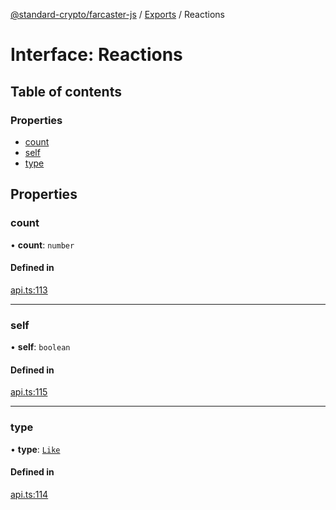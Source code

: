[@standard-crypto/farcaster-js](../README.md) / [Exports](../modules.md) / Reactions

# Interface: Reactions

## Table of contents

### Properties

- [count](Reactions.md#count)
- [self](Reactions.md#self)
- [type](Reactions.md#type)

## Properties

### count

• **count**: `number`

#### Defined in

[api.ts:113](https://github.com/standard-crypto/farcaster-js/blob/main/src/api.ts#L113)

___

### self

• **self**: `boolean`

#### Defined in

[api.ts:115](https://github.com/standard-crypto/farcaster-js/blob/main/src/api.ts#L115)

___

### type

• **type**: [`Like`](../enums/ReactionType.md#like)

#### Defined in

[api.ts:114](https://github.com/standard-crypto/farcaster-js/blob/main/src/api.ts#L114)
